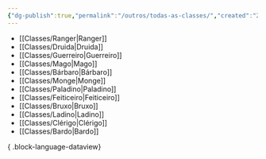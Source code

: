 ```yaml
---
{"dg-publish":true,"permalink":"/outros/todas-as-classes/","created":"2024-07-24T08:42:30.000-03:00"}
---
```



- [[Classes/Ranger\|Ranger]]
- [[Classes/Druida\|Druida]]
- [[Classes/Guerreiro\|Guerreiro]]
- [[Classes/Mago\|Mago]]
- [[Classes/Bárbaro\|Bárbaro]]
- [[Classes/Monge\|Monge]]
- [[Classes/Paladino\|Paladino]]
- [[Classes/Feiticeiro\|Feiticeiro]]
- [[Classes/Bruxo\|Bruxo]]
- [[Classes/Ladino\|Ladino]]
- [[Classes/Clérigo\|Clérigo]]
- [[Classes/Bardo\|Bardo]]

{ .block-language-dataview}